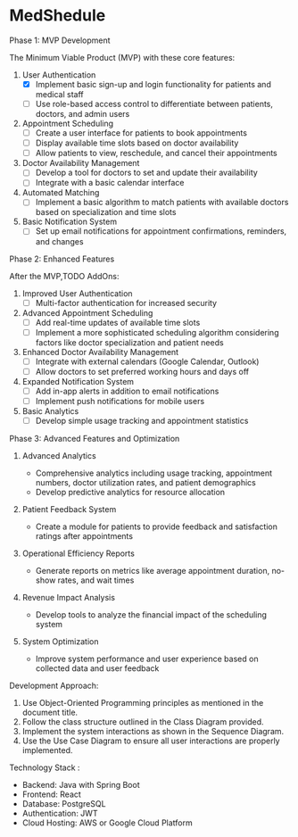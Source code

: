 # MedShedule



Phase 1: MVP Development

The Minimum Viable Product (MVP) with these core features:

1. User Authentication
    <br/>
   -[x] Implement basic sign-up and login functionality for patients and medical staff
    -[ ] Use role-based access control to differentiate between patients, doctors, and admin users

2. Appointment Scheduling
    - [ ] Create a user interface for patients to book appointments
    -[ ] Display available time slots based on doctor availability
    - [ ] Allow patients to view, reschedule, and cancel their appointments

3. Doctor Availability Management
    -[ ] Develop a tool for doctors to set and update their availability
    - [ ] Integrate with a basic calendar interface

4. Automated Matching
    -[ ] Implement a basic algorithm to match patients with available doctors based on specialization and time slots

5. Basic Notification System
    -[ ] Set up email notifications for appointment confirmations, reminders, and changes

Phase 2: Enhanced Features

After the MVP,TODO AddOns:

1. Improved User Authentication
    -[ ] Multi-factor authentication for increased security
2. Advanced Appointment Scheduling
    -[ ] Add real-time updates of available time slots
    -[ ] Implement a more sophisticated scheduling algorithm considering factors like doctor specialization and patient needs

3. Enhanced Doctor Availability Management
    - [ ] Integrate with external calendars (Google Calendar, Outlook)
    -[ ] Allow doctors to set preferred working hours and days off

4. Expanded Notification System
    -[ ] Add in-app alerts in addition to email notifications
    -[ ] Implement push notifications for mobile users

5. Basic Analytics
    -[ ] Develop simple usage tracking and appointment statistics

Phase 3: Advanced Features and Optimization

1. Advanced Analytics
    - Comprehensive analytics including usage tracking, appointment numbers, doctor utilization rates, and patient demographics
    - Develop predictive analytics for resource allocation

2. Patient Feedback System
    - Create a module for patients to provide feedback and satisfaction ratings after appointments

3. Operational Efficiency Reports
    - Generate reports on metrics like average appointment duration, no-show rates, and wait times

4. Revenue Impact Analysis
    - Develop tools to analyze the financial impact of the scheduling system

5. System Optimization
    - Improve system performance and user experience based on collected data and user feedback

Development Approach:

1. Use Object-Oriented Programming principles as mentioned in the document title.
2. Follow the class structure outlined in the Class Diagram provided.
3. Implement the system interactions as shown in the Sequence Diagram.
4. Use the Use Case Diagram to ensure all user interactions are properly implemented.

Technology Stack :
- Backend: Java with Spring Boot
- Frontend: React 
- Database: PostgreSQL 
- Authentication: JWT 
- Cloud Hosting: AWS or Google Cloud Platform
